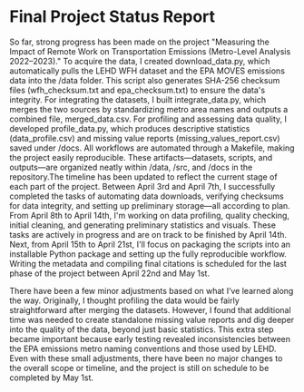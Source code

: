 # Final Project Status Report
So far, strong progress has been made on the project "Measuring the Impact of Remote Work on Transportation Emissions (Metro-Level Analysis 2022–2023)." To acquire the data, I created download_data.py, which automatically pulls the LEHD WFH dataset and the EPA MOVES emissions data into the /data folder. This script also generates SHA-256 checksum files (wfh_checksum.txt and epa_checksum.txt) to ensure the data's integrity. For integrating the datasets, I built integrate_data.py, which merges the two sources by standardizing metro area names and outputs a combined file, merged_data.csv. For profiling and assessing data quality, I developed profile_data.py, which produces descriptive statistics (data_profile.csv) and missing value reports (missing_values_report.csv) saved under /docs. All workflows are automated through a Makefile, making the project easily reproducible. These artifacts—datasets, scripts, and outputs—are organized neatly within /data, /src, and /docs in the repository.The timeline has been updated to reflect the current stage of each part of the project. Between April 3rd and April 7th, I successfully completed the tasks of automating data downloads, verifying checksums for data integrity, and setting up preliminary storage—all according to plan. From April 8th to April 14th, I'm working on data profiling, quality checking, initial cleaning, and generating preliminary statistics and visuals. These tasks are actively in progress and are on track to be finished by April 14th. Next, from April 15th to April 21st, I'll focus on packaging the scripts into an installable Python package and setting up the fully reproducible workflow. Writing the metadata and compiling final citations is scheduled for the last phase of the project between April 22nd and May 1st.

There have been a few minor adjustments based on what I’ve learned along the way. Originally, I thought profiling the data would be fairly straightforward after merging the datasets. However, I found that additional time was needed to create standalone missing value reports and dig deeper into the quality of the data, beyond just basic statistics. This extra step became important because early testing revealed inconsistencies between the EPA emissions metro naming conventions and those used by LEHD. Even with these small adjustments, there have been no major changes to the overall scope or timeline, and the project is still on schedule to be completed by May 1st.